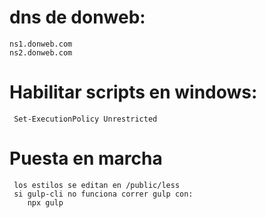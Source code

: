 # dns de donweb:
    ns1.donweb.com
    ns2.donweb.com

# Habilitar scripts en windows:
     Set-ExecutionPolicy Unrestricted




# Puesta en marcha
     los estilos se editan en /public/less
     si gulp-cli no funciona correr gulp con:
        npx gulp
